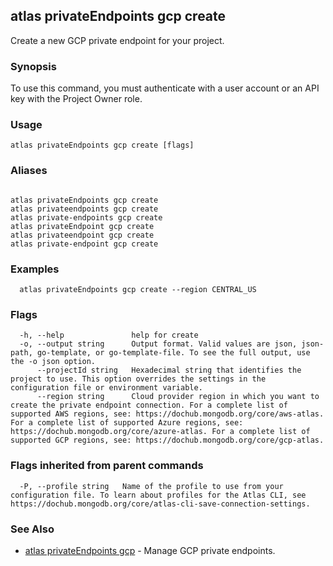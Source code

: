 ## atlas privateEndpoints gcp create

Create a new GCP private endpoint for your project.


### Synopsis

To use this command, you must authenticate with a user account or an API key with the Project Owner role.


### Usage
```
atlas privateEndpoints gcp create [flags]
```

### Aliases
```

atlas privateEndpoints gcp create
atlas privateendpoints gcp create
atlas private-endpoints gcp create
atlas privateEndpoint gcp create
atlas privateendpoint gcp create
atlas private-endpoint gcp create
```

### Examples

```
  atlas privateEndpoints gcp create --region CENTRAL_US
```


### Flags

```
  -h, --help               help for create
  -o, --output string      Output format. Valid values are json, json-path, go-template, or go-template-file. To see the full output, use the -o json option.
      --projectId string   Hexadecimal string that identifies the project to use. This option overrides the settings in the configuration file or environment variable.
      --region string      Cloud provider region in which you want to create the private endpoint connection. For a complete list of supported AWS regions, see: https://dochub.mongodb.org/core/aws-atlas. For a complete list of supported Azure regions, see: https://dochub.mongodb.org/core/azure-atlas. For a complete list of supported GCP regions, see: https://dochub.mongodb.org/core/gcp-atlas.

```


### Flags inherited from parent commands

```
  -P, --profile string   Name of the profile to use from your configuration file. To learn about profiles for the Atlas CLI, see https://dochub.mongodb.org/core/atlas-cli-save-connection-settings.

```

### See Also


* [atlas privateEndpoints gcp](atlas_privateEndpoints_gcp.md)	- Manage GCP private endpoints.



